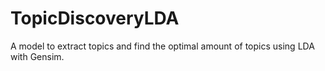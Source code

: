 # TopicDiscoveryLDA
A model to extract topics and find the optimal amount of topics using LDA with Gensim.
